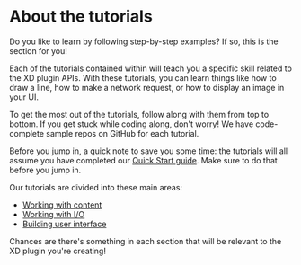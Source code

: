 # About the tutorials

Do you like to learn by following step-by-step examples? If so, this is the section for you!

Each of the tutorials contained within will teach you a specific skill related to the XD plugin APIs. With these tutorials, you can learn things like how to draw a line, how to make a network request, or how to display an image in your UI.

To get the most out of the tutorials, follow along with them from top to bottom. If you get stuck while coding along, don't worry! We have code-complete sample repos on GitHub for each tutorial.

Before you jump in, a quick note to save you some time: the tutorials will all assume you have completed our [Quick Start guide](/guides/quick-start-guide/index.md). Make sure to do that before you jump in.

Our tutorials are divided into these main areas:

- [Working with content](/guides/content-index.md)
- [Working with I/O](/guides/io-index.md)
- [Building user interface](/guides/ui-index.md)

Chances are there's something in each section that will be relevant to the XD plugin you're creating!